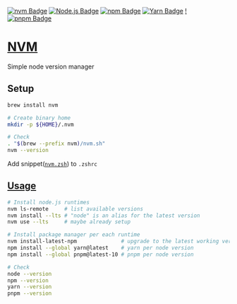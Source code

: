 <!-- https://badges.pages.dev/ -->
<!-- https://ileriayo.github.io/markdown-badges/#markdown-badges -->
[![nvm Badge](https://img.shields.io/badge/nvm-F4DD4B?logo=nvm&logoColor=000&style=flat)][Page-NVM]
[![Node.js Badge](https://img.shields.io/badge/Node.js-5FA04E?logo=nodedotjs&logoColor=fff&style=flat)][Page-Node]
[![npm Badge](https://img.shields.io/badge/npm-CB3837?logo=npm&logoColor=fff&style=flat)][Page-NPM]
[![Yarn Badge](https://img.shields.io/badge/Yarn-2C8EBB?logo=yarn&logoColor=fff&style=flat)][Page-Yarn]
[!![pnpm Badge](https://img.shields.io/badge/pnpm-F69220?logo=pnpm&logoColor=fff&style=flat)][Page-PNPM]

[Page-NVM]: https://github.com/nvm-sh/nvm#readme
[Page-Node]: https://endoflife.date/nodejs
[Page-NPM]: https://docs.npmjs.com/about-npm-versions
[Page-Yarn]: https://classic.yarnpkg.com/lang/en/docs/install/#mac-stable
[Page-PNPM]: https://pnpm.io/installation#using-npm

# [NVM][Page-NVM]

Simple node version manager

## Setup

```bash
brew install nvm

# Create binary home
mkdir -p ${HOME}/.nvm

# Check
. "$(brew --prefix nvm)/nvm.sh"
nvm --version
```

Add snippet([`nvm.zsh`](../.zshrc-block/nvm.zsh)) to `.zshrc`

## [Usage](https://github.com/nvm-sh/nvm#usage)

```bash
# Install node.js runtimes
nvm ls-remote     # list available versions
nvm install --lts # "node" is an alias for the latest version
nvm use --lts     # maybe already setup

# Install package manager per each runtime
nvm install-latest-npm              # upgrade to the latest working version of npm
npm install --global yarn@latest    # yarn per node version
npm install --global pnpm@latest-10 # pnpm per node version

# Check
node --version
npm --version
yarn --version
pnpm --version
```
